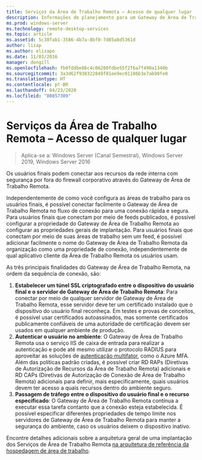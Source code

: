 ```yaml
---
title: Serviços da Área de Trabalho Remota – Acesso de qualquer lugar
description: Informações de planejamento para um Gateway de Área de Trabalho Remota
ms.prod: windows-server
ms.technology: remote-desktop-services
ms.topic: article
ms.assetid: 5c38fab1-3586-4b7a-8bf0-7d85a8d5361d
author: lizap
ms.author: elizapo
ms.date: 11/03/2016
manager: dongill
ms.openlocfilehash: fb0fddbe86c4c06280fdbe55f2f6a7f490a1340b
ms.sourcegitcommit: 3a3d62f938322849f81ee9ec01186b3e7ab90fe0
ms.translationtype: HT
ms.contentlocale: pt-BR
ms.lasthandoff: 04/23/2020
ms.locfileid: "80857389"
---
```

# <a name="remote-desktop-services---access-from-anywhere"></a>Serviços da Área de Trabalho Remota – Acesso de qualquer lugar

>Aplica-se a: Windows Server (Canal Semestral), Windows Server 2019, Windows Server 2016

Os usuários finais podem conectar aos recursos da rede interna com segurança por fora do firewall corporativo através do Gateway de Área de Trabalho Remota.

Independentemente de como você configura as áreas de trabalho para os usuários finais, é possível conectar facilmente o Gateway de Área de Trabalho Remota no fluxo de conexão para uma conexão rápida e segura. Para usuários finais que conectam por meio de feeds publicados, é possível configurar a propriedade do Gateway de Área de Trabalho Remota ao configurar as propriedades gerais de implantação. Para usuários finais que conectam por meio de suas áreas de trabalho sem um feed, é possível adicionar facilmente o nome do Gateway de Área de Trabalho Remota da organização como uma propriedade de conexão, independentemente de qual aplicativo cliente da Área de Trabalho Remota os usuários usam.

As três principais finalidades do Gateway de Área de Trabalho Remota, na ordem da sequência de conexão, são:
1. **Estabelecer um túnel SSL criptografado entre o dispositivo do usuário final e o servidor de Gateway de Área de Trabalho Remota**: Para conectar por meio de qualquer servidor de Gateway de Área de Trabalho Remota, esse servidor deve ter um certificado instalado que o dispositivo do usuário final reconheça. Em testes e provas de conceitos, é possível usar certificados autoassinados, mas somente certificados publicamente confiáveis de uma autoridade de certificação devem ser usados em qualquer ambiente de produção.
2. **Autenticar o usuário no ambiente**: O Gateway de Área de Trabalho Remota usa o serviço IIS de caixa de entrada para realizar a autenticação e pode até mesmo utilizar o protocolo RADIUS para aproveitar as soluções de [autenticação multifator](rds-plan-mfa.md), como o Azure MFA. Além das políticas padrão criadas, é possível criar RD RAPs (Diretivas de Autorização de Recursos da Área de Trabalho Remota) adicionais e RD CAPs (Diretivas de Autorização de Conexão de Área de Trabalho Remota) adicionais para definir, mais especificamente, quais usuários devem ter acesso a quais recursos dentro do ambiente seguro.
3. **Passagem de tráfego entre o dispositivo do usuário final e o recurso especificado**: O Gateway de Área de Trabalho Remota continua a executar essa tarefa contanto que a conexão esteja estabelecida. É possível especificar diferentes propriedades de tempo limite nos servidores de Gateway de Área de Trabalho Remota para manter a segurança do ambiente, caso os usuários deixem o dispositivo inativo.

Encontre detalhes adicionais sobre a arquitetura geral de uma implantação dos Serviços de Área de Trabalho Remota [na arquitetura de referência da hospedagem de área de trabalho](desktop-hosting-reference-architecture.md).